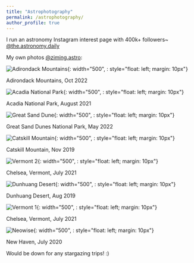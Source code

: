 ```yaml
---
title: "Astrophotography"
permalink: /astrophotography/
author_profile: true
---
```


I run an astronomy Instagram interest page with 400k+ followers~ [@the.astronomy.daily](https://www.instagram.com/the.astronomy.daily/)

My own photos [@ziming.astro](https://www.instagram.com/ziming.astro/):

![Adirondack Mountains](/images/photos/Adirondacks.jpeg){: width="500", : style="float: left; margin: 10px"}

Adirondack Mountains, Oct 2022

![Acadia National Park](/images/photos/Acadia.jpeg){: width="500", : style="float: left; margin: 10px"}

Acadia National Park, August 2021

![Great Sand Dune](/images/photos/Colorado.jpeg){: width="500", : style="float: left; margin: 10px"}

Great Sand Dunes National Park, May 2022

![Catskill Mountain](/images/photos/Catskill.jpeg){: width="500", : style="float: left; margin: 10px"}

Catskill Mountain, Nov 2019

![Vermont 2](/images/photos/Vermont.jpeg){: width="500", : style="float: left; margin: 10px"}

Chelsea, Vermont, July 2021

![Dunhuang Desert](/images/photos/Dunhuang.jpeg){: width="500", : style="float: left; margin: 10px"}

Dunhuang Desert, Aug 2019

![Vermont 1](/images/photos/Vermont%202.jpeg){: width="500", : style="float: left; margin: 10px"}

Chelsea, Vermont, July 2021

![Neowise](/images/photos/Neowise.jpeg){: width="500", : style="float: left; margin: 10px"}

New Haven, July 2020

Would be down for any stargazing trips! :) 

